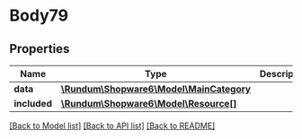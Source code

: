 # Body79

## Properties
Name | Type | Description | Notes
------------ | ------------- | ------------- | -------------
**data** | [**\Rundum\Shopware6\Model\MainCategory**](MainCategory.md) |  | [optional] 
**included** | [**\Rundum\Shopware6\Model\Resource[]**](Resource.md) |  | [optional] 

[[Back to Model list]](../../README.md#documentation-for-models) [[Back to API list]](../../README.md#documentation-for-api-endpoints) [[Back to README]](../../README.md)

